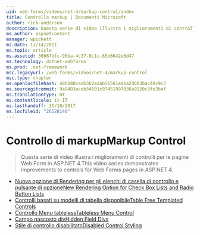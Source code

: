 ```yaml
---
uid: web-forms/videos/net-4/markup-control/index
title: Controllo markup | Documenti Microsoft
author: rick-anderson
description: Questa serie di video illustra i miglioramenti di controlli per le pagine Web Form in ASP.NET 4.
ms.author: aspnetcontent
manager: wpickett
ms.date: 11/14/2011
ms.topic: article
ms.assetid: 36667bfc-90ba-4c37-8c1c-65b6642e6d47
ms.technology: dotnet-webforms
ms.prod: .net-framework
msc.legacyurl: /web-forms/videos/net-4/markup-control
msc.type: chapter
ms.openlocfilehash: 48bb88cad6362adab51561eaba2d603bac49c9c7
ms.sourcegitcommit: 9a9483aceb34591c97451997036a9120c3fe2baf
ms.translationtype: HT
ms.contentlocale: it-IT
ms.lasthandoff: 11/10/2017
ms.locfileid: "26528140"
---
```

<a name="markup-control"></a><span data-ttu-id="6c803-103">Controllo di markup</span><span class="sxs-lookup"><span data-stu-id="6c803-103">Markup Control</span></span>
====================
> <span data-ttu-id="6c803-104">Questa serie di video illustra i miglioramenti di controlli per le pagine Web Form in ASP.NET 4.</span><span class="sxs-lookup"><span data-stu-id="6c803-104">This video series demonstrates improvements to controls for Web Forms pages in ASP.NET 4.</span></span>


- [<span data-ttu-id="6c803-105">Nuova opzione di Rendering per gli elenchi di casella di controllo e pulsante di opzione</span><span class="sxs-lookup"><span data-stu-id="6c803-105">New Rendering Option for Check Box Lists and Radio Button Lists</span></span>](aspnet-4-quick-hit-new-rendering-option-for-check-box-lists-and-radio-button-lists.md)
- [<span data-ttu-id="6c803-106">Controlli basati su modelli di tabella disponibile</span><span class="sxs-lookup"><span data-stu-id="6c803-106">Table Free Templated Controls</span></span>](aspnet-4-quick-hit-table-free-templated-controls.md)
- [<span data-ttu-id="6c803-107">Controllo Menu tableless</span><span class="sxs-lookup"><span data-stu-id="6c803-107">Tableless Menu Control</span></span>](aspnet-4-quick-hit-tableless-menu-control.md)
- [<span data-ttu-id="6c803-108">Campo nascosto div</span><span class="sxs-lookup"><span data-stu-id="6c803-108">Hidden Field Divs</span></span>](aspnet-4-quick-hit-hidden-field-divs.md)
- [<span data-ttu-id="6c803-109">Stile di controllo disabilitato</span><span class="sxs-lookup"><span data-stu-id="6c803-109">Disabled Control Styling</span></span>](aspnet-4-quick-hit-disabled-control-styling.md)
